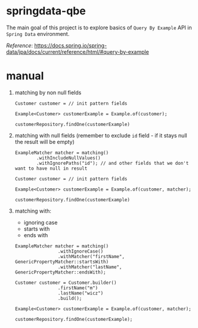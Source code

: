 # springdata-qbe
The main goal of this project is to explore basics of `Query By Example` API in 
`Spring Data` environment.

_Reference_: https://docs.spring.io/spring-data/jpa/docs/current/reference/html/#query-by-example

# manual
1. matching by non null fields
    ```
    Customer customer = // init pattern fields
    
    Example<Customer> customerExample = Example.of(customer);
    
    customerRepository.findOne(customerExample)
    ```

1. matching with null fields (remember to exclude `id` field - if it stays null the result 
will be empty)
    ```
    ExampleMatcher matcher = matching()
            .withIncludeNullValues()
            .withIgnorePaths("id"); // and other fields that we don't want to have null in result
    
    Customer customer = // init pattern fields
    
    Example<Customer> customerExample = Example.of(customer, matcher);
    
    customerRepository.findOne(customerExample)
    ```
    
1. matching with:
    * ignoring case
    * starts with
    * ends with
    
    ```
    ExampleMatcher matcher = matching()
                    .withIgnoreCase()
                    .withMatcher("firstName", GenericPropertyMatcher::startsWith)
                    .withMatcher("lastName", GenericPropertyMatcher::endsWith);
    
    Customer customer = Customer.builder()
                    .firstName("m")
                    .lastName("wicz")
                    .build();
    
    Example<Customer> customerExample = Example.of(customer, matcher);
            
    customerRepository.findOne(customerExample);
    ```